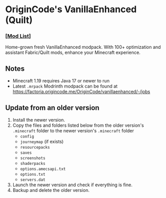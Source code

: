 # OriginCode's VanillaEnhanced (Quilt)

### \[[Mod List](./mods.md)\]

Home-grown fresh VanillaEnhanced modpack. With 100+ optimization and assistant Fabric/Quilt mods, enhance your Minecraft experience.

## Notes

- Minecraft 1.19 requires Java 17 or newer to run
- Latest `.mrpack` Modrinth modpack can be found at <https://factoria.origincode.me/OriginCode/vanillaenhanced/-/jobs>

## Update from an older version

1. Install the newer version.
2. Copy the files and folders listed below from the older version's `.minecraft` folder to the newer version's `.minecraft` folder
    - `config`
    - `journeymap` (if exists)
    - `resourcepacks`
    - `saves`
    - `screenshots`
    - `shaderpacks`
    - `options.amecsapi.txt`
    - `options.txt`
    - `servers.dat`
3. Launch the newer version and check if everything is fine.
4. Backup and delete the older version.
